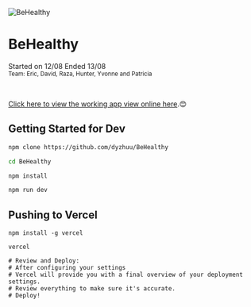 ![BeHealthy](https://github.com/dyzhuu/BeHealthy/assets/62681404/e4fa8310-d34c-4558-b82c-ce49c52513c5)

<p style="align:center;">
  <h1 style="align:center;">BeHealthy</h1>
  Started on 12/08 Ended 13/08<br>
  <sub>Team: Eric, David, Raza, Hunter, Yvonne and Patricia</sub>
</p>
<br>

[Click here to view the working app view online here](https://behealthy-teal.vercel.app).😊

## Getting Started for Dev
```bash
npm clone https://github.com/dyzhuu/BeHealthy

cd BeHealthy

npm install 

npm run dev

```
## Pushing to Vercel
```
npm install -g vercel

vercel

# Review and Deploy:
# After configuring your settings
# Vercel will provide you with a final overview of your deployment settings.
# Review everything to make sure it's accurate.
# Deploy!
```
